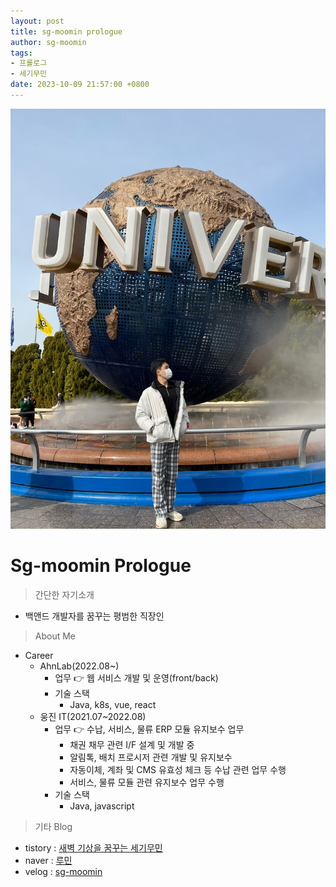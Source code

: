 ```yaml
---
layout: post
title: sg-moomin prologue
author: sg-moomin
tags:
- 프롤로그
- 세기무민
date: 2023-10-09 21:57:00 +0800
---
```


<!-- This post is to show Markdown syntax rendering on [**Chirpy**](https://github.com/cotes2020/jekyll-theme-chirpy/fork), you can also use it as an example of writing. Now, let's start looking at text and typography. -->

![Github_Logo](/assets/img/post/20231009_1.jpeg)  

# Sg-moomin Prologue
  > 간단한 자기소개
  -  백앤드 개발자를 꿈꾸는 평범한 직장인
  > About Me
  - Career
    - AhnLab(2022.08~)
      - 업무 👉  웹 서비스 개발 및 운영(front/back) 
      - 기술 스택 
        - Java, k8s, vue, react
    - 웅진 IT(2021.07~2022.08)     
      - 업무 👉  수납, 서비스, 물류 ERP 모듈 유지보수 업무
        - 채권 채무 관련 I/F 설계 및 개발 중
        - 알림톡, 배치 프로시저 관련 개발 및 유지보수
        - 자동이체, 계좌 및 CMS 유효성 체크 등 수납  관련 업무 수행
        - 서비스, 물류 모듈 관련 유지보수 업무 수행
      - 기술 스택 
        - Java, javascript
  > 기타 Blog
  - tistory : [새벽 기상을 꿈꾸는 세기무민](https://sg-moomin.tistory.com/)
  - naver : [루민](https://blog.naver.com/rooney9325)
  - velog : [sg-moomin](https://velog.io/@sg-moomin)